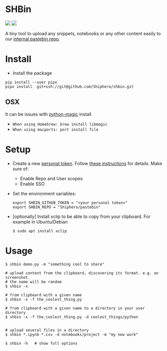 # SHBin

![](https://github.com/Shiphero/shbin/actions/workflows/pytest.yml/badge.svg)
![](https://github.com/Shiphero/shbin/actions/workflows/black.yml/badge.svg)


A tiny tool to upload any snippets, notebooks or any other content easily to our [internal pastebin repo](https://github.com/Shiphero/pastebin).

# Install

- Install the package

```
pip install --user pipx
pipx install  git+ssh://git@github.com/Shiphero/shbin.git
```

## OSX
It can be issues with [python-magic](https://github.com/ahupp/python-magic#osx) install

- `When using Homebrew: brew install libmagic`
- `When using macports: port install file`


# Setup

- Create a new [personal token](https://github.com/settings/tokens). Follow [these instructions](https://docs.github.com/en/authentication/keeping-your-account-and-data-secure/creating-a-personal-access-token) for details. Make sure of:
    
  - Enable Repo and User scopes
  - Enable SSO

- Set the environment variables:
    ```
    export SHBIN_GITHUB_TOKEN = "<your personal token>"
    export SHBIN_REPO = "Shiphero/pastebin" 
    ```
- [optionally] Install xclip to be able to copy from your clipboard. For example in Ubuntu/Debian
  
  
  ```console
  $ sudo apt install xclip
  ```

# Usage

```console
$ shbin demo.py -m "something cool to share"         

# upload content from the clipboard, discovering its format. e.g. an screenshot. 
# the name will be random
$ shbin -x          

# from clipboard with a given name
$ shbin -x -f the_coolest_thing.py

# from clipboard with a given name to a directory in your user directory
$ shbin -x -f the_coolest_thing.py -d coolest_things/python


# upload several files in a directory
$ shbin *.ipynb *.csv -d notebooks/project -m "my new work"   

$ shbin -h   # show full options
```
